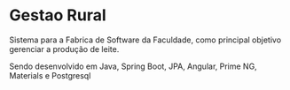 # Gestao Rural
Sistema para a Fabrica de Software da Faculdade, como principal objetivo gerenciar a produção de leite.

Sendo desenvolvido em Java, Spring Boot, JPA, Angular, Prime NG, Materials e Postgresql
